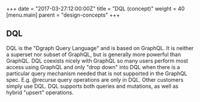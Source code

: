 +++
date = "2017-03-27:12:00:00Z"
title = "DQL (concept)"
weight = 40
[menu.main]
    parent = "design-concepts"
+++

## DQL
DQL is the "Dgraph Query Language" and is based on GraphQL. It is neither a superset nor subset of GraphQL, but is generally more powerful than GraphQL. DQL coexists nicely with GraphQL so many users perform most access using GraphQL and only "drop down" into DQL when there is a particular query mechanism needed that is not supported in the GraphQL spec. E.g. @recurse query operations are only in DQL. Other customers simply use DQL. DQL supports both queries and mutations, as well as hybrid "upsert" operations.
